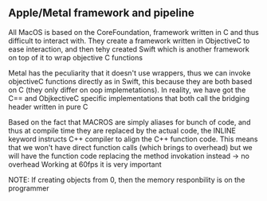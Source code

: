 ## Apple/Metal framework and pipeline

All MacOS is based on the CoreFoundation, framework written in C and thus difficult to interact with.
They create a framework written in ObjectiveC to ease interaction, and then tehy created Swift which is another framework
on top of it to wrap objective C functions

Metal has the peculiarity that it doesn't use wrappers, thus we can invoke objectiveC functions directly as in Swift,
this because they are both based on C (they only differ on oop implemetations).
In reality, we have got the C== and ObjkectiveC specific implementations that both call the bridging header
written in pure C

Based on the fact that MACROS are simply aliases for bunch of code, and thus at compile time they are replaced
by the actual code, the INLINE keyword instructs C++ compiler to align the C++ function code. This means that we won't have
direct function calls (which brings to overhead) but we will have the function code replacing the method invokation instead -> no overhead
Working at 60fps it is very important

NOTE: If creating objects from 0, then the memory responbility is on the programmer
